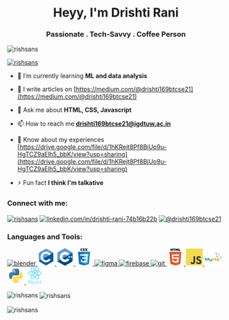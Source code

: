 <h1 align="center">Heyy, I'm Drishti Rani</h1>
<h3 align="center">Passionate . Tech-Savvy . Coffee Person</h3>

<p align="left"> <img src="https://komarev.com/ghpvc/?username=rishsans&label=Profile%20views&color=0e75b6&style=flat" alt="rishsans" /> </p>

<p align="left"> <a href="https://twitter.com/rishsans" target="blank"><img src="https://img.shields.io/twitter/follow/rishsans?logo=twitter&style=for-the-badge" alt="rishsans" /></a> </p>

- 🌱 I’m currently learning **ML and data analysis**

- 📝 I write articles on [https://medium.com/@drishti169btcse21](https://medium.com/@drishti169btcse21)

- 💬 Ask me about **HTML, CSS, Javascript**

- 📫 How to reach me **drishti169btcse21@igdtuw.ac.in**

- 📄 Know about my experiences [https://drive.google.com/file/d/1hKRejt8Pf8BjUo9u-HgTCZ9aElh5_bbK/view?usp=sharing](https://drive.google.com/file/d/1hKRejt8Pf8BjUo9u-HgTCZ9aElh5_bbK/view?usp=sharing)

- ⚡ Fun fact **I think I'm talkative**

<h3 align="left">Connect with me:</h3>
<p align="left">
<a href="https://twitter.com/rishsans" target="blank"><img align="center" src="https://raw.githubusercontent.com/rahuldkjain/github-profile-readme-generator/master/src/images/icons/Social/twitter.svg" alt="rishsans" height="30" width="40" /></a>
<a href="https://linkedin.com/in/linkedin.com/in/drishti-rani-74b16b22b" target="blank"><img align="center" src="https://raw.githubusercontent.com/rahuldkjain/github-profile-readme-generator/master/src/images/icons/Social/linked-in-alt.svg" alt="linkedin.com/in/drishti-rani-74b16b22b" height="30" width="40" /></a>
<a href="https://medium.com/@drishti169btcse21" target="blank"><img align="center" src="https://raw.githubusercontent.com/rahuldkjain/github-profile-readme-generator/master/src/images/icons/Social/medium.svg" alt="@drishti169btcse21" height="30" width="40" /></a>
</p>

<h3 align="left">Languages and Tools:</h3>
<p align="left"> <a href="https://www.blender.org/" target="_blank" rel="noreferrer"> <img src="https://download.blender.org/branding/community/blender_community_badge_white.svg" alt="blender" width="40" height="40"/> </a> <a href="https://www.cprogramming.com/" target="_blank" rel="noreferrer"> <img src="https://raw.githubusercontent.com/devicons/devicon/master/icons/c/c-original.svg" alt="c" width="40" height="40"/> </a> <a href="https://www.w3schools.com/cpp/" target="_blank" rel="noreferrer"> <img src="https://raw.githubusercontent.com/devicons/devicon/master/icons/cplusplus/cplusplus-original.svg" alt="cplusplus" width="40" height="40"/> </a> <a href="https://www.w3schools.com/css/" target="_blank" rel="noreferrer"> <img src="https://raw.githubusercontent.com/devicons/devicon/master/icons/css3/css3-original-wordmark.svg" alt="css3" width="40" height="40"/> </a> <a href="https://www.figma.com/" target="_blank" rel="noreferrer"> <img src="https://www.vectorlogo.zone/logos/figma/figma-icon.svg" alt="figma" width="40" height="40"/> </a> <a href="https://firebase.google.com/" target="_blank" rel="noreferrer"> <img src="https://www.vectorlogo.zone/logos/firebase/firebase-icon.svg" alt="firebase" width="40" height="40"/> </a> <a href="https://git-scm.com/" target="_blank" rel="noreferrer"> <img src="https://www.vectorlogo.zone/logos/git-scm/git-scm-icon.svg" alt="git" width="40" height="40"/> </a> <a href="https://www.w3.org/html/" target="_blank" rel="noreferrer"> <img src="https://raw.githubusercontent.com/devicons/devicon/master/icons/html5/html5-original-wordmark.svg" alt="html5" width="40" height="40"/> </a> <a href="https://developer.mozilla.org/en-US/docs/Web/JavaScript" target="_blank" rel="noreferrer"> <img src="https://raw.githubusercontent.com/devicons/devicon/master/icons/javascript/javascript-original.svg" alt="javascript" width="40" height="40"/> </a> <a href="https://www.mysql.com/" target="_blank" rel="noreferrer"> <img src="https://raw.githubusercontent.com/devicons/devicon/master/icons/mysql/mysql-original-wordmark.svg" alt="mysql" width="40" height="40"/> </a> <a href="https://www.python.org" target="_blank" rel="noreferrer"> <img src="https://raw.githubusercontent.com/devicons/devicon/master/icons/python/python-original.svg" alt="python" width="40" height="40"/> </a> <a href="https://reactjs.org/" target="_blank" rel="noreferrer"> <img src="https://raw.githubusercontent.com/devicons/devicon/master/icons/react/react-original-wordmark.svg" alt="react" width="40" height="40"/> </a> </p>

<p><img align="left" src="https://github-readme-stats.vercel.app/api/top-langs?username=rishsans&show_icons=true&locale=en&layout=compact" alt="rishsans" /></p>

<p>&nbsp;<img align="center" src="https://github-readme-stats.vercel.app/api?username=rishsans&show_icons=true&locale=en" alt="rishsans" /></p>

<p><img align="center" src="https://github-readme-streak-stats.herokuapp.com/?user=rishsans&" alt="rishsans" /></p>
